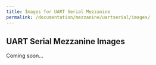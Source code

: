 ```yaml
---
title: Images for UART Serial Mezzanine
permalink: /documentation/mezzanine/uartserial/images/
---
```

## UART Serial Mezzanine Images

Coming soon...

